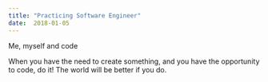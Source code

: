 ```yaml
---
title: "Practicing Software Engineer"
date:  2018-01-05
---
```



Me, myself and code

When you have the need to create something, and you have the opportunity to code, do it!  The world will be better if you do.
